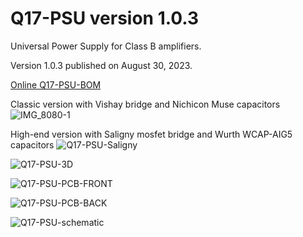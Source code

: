 # Q17-PSU version 1.0.3<br>

Universal Power Supply for Class B amplifiers.

Version 1.0.3 published on August 30, 2023.

<a href="https://audio.cyberkata.org/Q17-PSU-BOM.html">Online Q17-PSU-BOM</a><br>

Classic version with Vishay bridge and Nichicon Muse capacitors
![IMG_8080-1](https://github.com/stefaweb/Q17-Amplifier/assets/12907102/365bf9b0-dc3f-4a3c-9a13-fc9dd7f8cdfb)

High-end version with Saligny mosfet bridge and Wurth WCAP-AIG5 capacitors
![Q17-PSU-Saligny](https://github.com/stefaweb/Q17-Amplifier/assets/12907102/0ea4b228-6e09-4759-a9b2-3f05455d011a)

![Q17-PSU-3D](https://github.com/stefaweb/Q17-Amplifier/assets/12907102/bdd63937-86c6-4c7b-84fe-3bd427d26625)

![Q17-PSU-PCB-FRONT](https://github.com/stefaweb/Q17-Amplifier/assets/12907102/0f92483e-66df-4cbd-83a9-1aacc5a8b874)

![Q17-PSU-PCB-BACK](https://github.com/stefaweb/Q17-Amplifier/assets/12907102/b233e47a-457b-47fc-bd8d-3f7b854acb88)

![Q17-PSU-schematic](https://github.com/stefaweb/Q17-Amplifier/assets/12907102/58f030c0-85bc-4d14-b430-058a69f7ca91)
